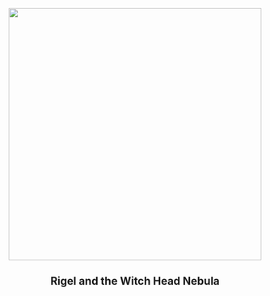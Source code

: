 
<p align="center"><img src="https://apod.nasa.gov/apod/image/2410/Strega_apod_1024r.jpg" width="500" height="500"></p>
<h2 align="center"> Rigel and the Witch Head Nebula </h2>
